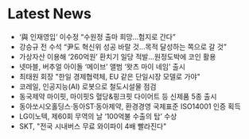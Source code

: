 # Latest News
-  ‘與 인재영입’ 이수정 “수원정 출마 희망…험지로 간다”
-  강승규 전 수석 “尹도 혁신위 성공 바랄 것…목적 달성하는 쪽으로 갈 것”
-  가상자산 이용해 ‘260억원’ 환치기 일당 적발…원정도박에 코인 활용
-  넷마블, 버추얼 아이돌 ‘메이브’ 앨범 ‘왓츠 마이 네임’ 출시
-  최태원 회장 "한일 경제협력체, EU 같은 단일시장 모델로 가야"
-  코레일, 인공지능(AI) 로봇으로 철도시설물 점검
-  동국제약 마이핏, 마이핏S 혈당&핑크핏 다이어트 등 신제품 5종 출시
-  동아쏘시오홀딩스·동아ST·동아제약, 환경경영 국제표준 ISO14001 인증 획득
-  LG이노텍, 제60회 무역의 날 ‘100억불 수출의 탑’ 수상
-  SKT, "전국 시내버스 무료 와이파이 4배 빨라진다"

